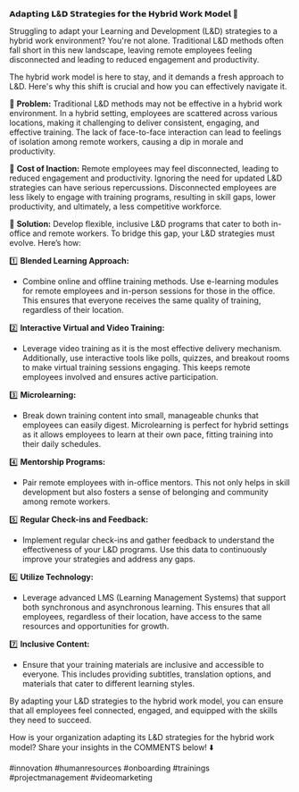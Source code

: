 **𝗔𝗱𝗮𝗽𝘁𝗶𝗻𝗴 𝗟&𝗗 𝗦𝘁𝗿𝗮𝘁𝗲𝗴𝗶𝗲𝘀 𝗳𝗼𝗿 𝘁𝗵𝗲 𝗛𝘆𝗯𝗿𝗶𝗱 𝗪𝗼𝗿𝗸 𝗠𝗼𝗱𝗲𝗹 🚀**

Struggling to adapt your Learning and Development (L&D) strategies to a hybrid work environment? You're not alone. Traditional L&D methods often fall short in this new landscape, leaving remote employees feeling disconnected and leading to reduced engagement and productivity.



The hybrid work model is here to stay, and it demands a fresh approach to L&D. Here's why this shift is crucial and how you can effectively navigate it.

📌 **Problem:** Traditional L&D methods may not be effective in a hybrid work environment.
In a hybrid setting, employees are scattered across various locations, making it challenging to deliver consistent, engaging, and effective training. The lack of face-to-face interaction can lead to feelings of isolation among remote workers, causing a dip in morale and productivity.

📌 **Cost of Inaction:** Remote employees may feel disconnected, leading to reduced engagement and productivity.
Ignoring the need for updated L&D strategies can have serious repercussions. Disconnected employees are less likely to engage with training programs, resulting in skill gaps, lower productivity, and ultimately, a less competitive workforce.

📌 **Solution:** Develop flexible, inclusive L&D programs that cater to both in-office and remote workers.
To bridge this gap, your L&D strategies must evolve. Here’s how:

1️⃣ **Blended Learning Approach:**
   - Combine online and offline training methods. Use e-learning modules for remote employees and in-person sessions for those in the office. This ensures that everyone receives the same quality of training, regardless of their location.

2️⃣ **Interactive Virtual and Video Training:**
   - Leverage video training as it is the most effective delivery mechanism. Additionally, use interactive tools like polls, quizzes, and breakout rooms to make virtual training sessions engaging. This keeps remote employees involved and ensures active participation.

3️⃣ **Microlearning:**
   - Break down training content into small, manageable chunks that employees can easily digest. Microlearning is perfect for hybrid settings as it allows employees to learn at their own pace, fitting training into their daily schedules.

4️⃣ **Mentorship Programs:**
   - Pair remote employees with in-office mentors. This not only helps in skill development but also fosters a sense of belonging and community among remote workers.

5️⃣ **Regular Check-ins and Feedback:**
   - Implement regular check-ins and gather feedback to understand the effectiveness of your L&D programs. Use this data to continuously improve your strategies and address any gaps.

6️⃣ **Utilize Technology:**
   - Leverage advanced LMS (Learning Management Systems) that support both synchronous and asynchronous learning. This ensures that all employees, regardless of their location, have access to the same resources and opportunities for growth.

7️⃣ **Inclusive Content:**
   - Ensure that your training materials are inclusive and accessible to everyone. This includes providing subtitles, translation options, and materials that cater to different learning styles.

By adapting your L&D strategies to the hybrid work model, you can ensure that all employees feel connected, engaged, and equipped with the skills they need to succeed.

How is your organization adapting its L&D strategies for the hybrid work model? Share your insights in the COMMENTS below! ⬇️

#innovation #humanresources #onboarding #trainings #projectmanagement #videomarketing